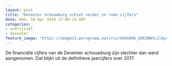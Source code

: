 ```yaml
---
layout: post
title: "Deventer Schouwburg schiet verder in rode cijfers"
date: Wed, 10 Apr 2019 17:00:14 GMT
categories: 
- overijssel 
- deventer 
feature_image: "https://images3.persgroep.net/rcs/X94U4Hb_E6K2NHYL1lAy4mECkKs/diocontent/138071845/_fitwidth/400/?appId=21791a8992982cd8da851550a453bd7f&quality=0.7"
---
```


De financiële cijfers van de Deventer schouwburg zijn slechter dan werd aangenomen. Dat blijkt uit de definitieve jaarcijfers over 2017.
